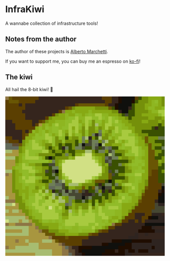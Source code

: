 # InfraKiwi

A wannabe collection of infrastructure tools!

## Notes from the author

The author of these projects is [Alberto Marchetti](https://www.linkedin.com/in/albertomarchetti/).

If you want to support me, you can buy me an espresso on [ko-fi](https://ko-fi.com/cmaster11)!

## The kiwi

All hail the 8-bit kiwi! 🥝

![](https://github.com/InfraKiwi/.github/blob/master/assets/kiwi-512.png?raw=true)
